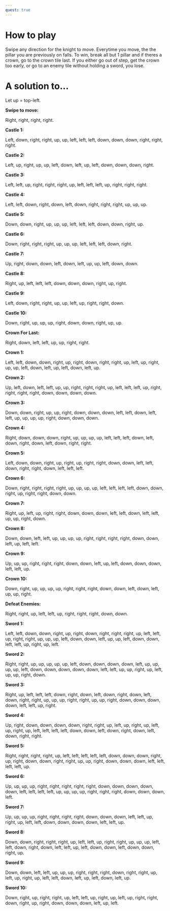 ```yaml
---
quest: true
---
```


# How to play

Swipe any direction for the knight to move.
Everytime you move, the the pillar you are previously on falls.
To win, break all but 1 pillar and if theres a crown, go to the crown tile last.
If you either go out of step, get the crown too early, or go to an enemy tile without holding a sword, you lose.

# A solution to...

Let up = top-left.

**Swipe to move:** 

Right, right, right, right.

**Castle 1:** 

Left, down, right, right, up, up, left, left, left, down, down, down, right, right, right.

**Castle 2:** 

Left, up, right, up, up, left, down, left, up, left, down, down, down, right.

**Castle 3:**

Left, left, up, right, right, right, up, left, left, left, up, right, right, right.

**Castle 4:**

Left, left, down, right, down, left, down, right, right, right, up, up, up.

**Castle 5:**

Down, down, right, up, up, up, left, left, left, down, down, right, up.

**Castle 6:**

Down, right, right, right, up, up, up, left, left, left, down, right.

**Castle 7:**

Up, right, down, down, left, down, left, up, up, left, down, down.

**Castle 8:**

Right, up, left, left, left, down, down, down, right, up, right.

**Castle 9:**

Left, down, right, right, up, up, left, up, right, right, down.

**Castle 10:**

Down, right, up, up, up, right, down, down, right, up, up.

**Crown For Last:**

Right, down, left, left, up, up, right, right.

**Crown 1:**

Left, left, down, down, right, up, right, down, right, right, up, left, up, right, up, up, left, down, left, up, left, down, left, up.

**Crown 2:**

Up, left, down, left, left, up, up, right, right, right, up, left, left, left, up, right, right, right, right, down, down, down, down.

**Crown 3:**

Down, down, right, up, up, right, down, down, down, left, left, down, left, left, up, up, up, up, right, down, down, down.

**Crown 4:**

Right, down, down, down, right, up, up, up, up, left, left, left, down, left, down, right, down, left, down, right, right.

**Crown 5:**

Left, down, down, right, up, right, up, right, right, down, down, left, left, down, right, right, down, left, left, left.

**Crown 6:**

Down, right, right, right, right, up, up, up, up, left, left, left, left, down, down, right, up, right, right, down, down.

**Crown 7:**

Right, up, left, up, right, right, down, down, down, left, left, down, left, left, up, up, right, down.

**Crown 8:**

Down, down, left, left, up, up, up, up, right, right, right, right, down, down, left, up, left, left.

**Crown 9:**

Up, up, up, right, right, right, down, down, left, up, left, down, down, down, left, left, up.

**Crown 10:**

Down, right, up, up, up, up, right, right, right, down, down, left, down, left, up, up, right.

**Defeat Enemies:**

Right, right, up, left, left, up, right, right, right, down, down.

**Sword 1:**

Left, left, down, down, right, up, right, down, right, right, right, up, left, left, up, right, right, up, up, up, left, down, down, left, up, up, left, down, down, left, left, up, right, up, left.

**Sword 2:**

Right, right, up, up, up, up, up, left, down, down, down, down, left, up, up, up, up, left, down, down, down, down, down, left, left, up, up, right, up, left, up, up, right, down.

**Sword 3:**

Right, up, left, left, left, down, right, down, left, down, right, down, left, down, right, right, up, up, up, right, right, up, up, right, down, down, down, down, left, left, up, right.

**Sword 4:**

Up, right, down, down, down, down, right, right, up, left, up, right, up, left, up, right, up, left, left, left, left, down, down, left, down, right, down, left, down, right, right.

**Sword 5:**

Right, right, right, right, up, left, left, left, left, left, down, down, down, right, up, right, down, down, right, right, up, up, right, down, down, down, left, left, left, left, up.

**Sword 6:**

Up, up, up, up, right, right, right, right, right, down, down, down, down, down, left, left, left, left, up, up, up, up, right, right, right, down, down, down, left.

**Sword 7:**

Up, up, up, up, right, right, right, right, down, down, down, left, left, up, right, up, left, left, down, down, down, down, left, left, up.

**Sword 8:**

Down, down, right, right, right, up, left, left, up, right, right, up, up, up, left, left, down, right, down, left, left, up, left, down, down, left, down, down, right, up.

**Sword 9:**

Down, down, left, left, up, up, up, right, right, right, down, right, right, up, left, up, right, up, left, left, down, left, up, left, down, left, up.

**Sword 10:**

Down, right, up, right, right, up, left, left, up, right, up, left, up, right, right, down, right, up, right, down, down, down, left, up, left.
